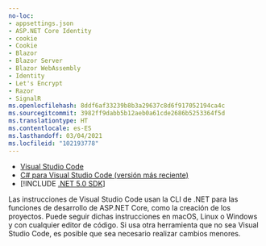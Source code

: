 ```yaml
---
no-loc:
- appsettings.json
- ASP.NET Core Identity
- cookie
- Cookie
- Blazor
- Blazor Server
- Blazor WebAssembly
- Identity
- Let's Encrypt
- Razor
- SignalR
ms.openlocfilehash: 8ddf6af33239b8b3a29637c8d6f917052194ca4c
ms.sourcegitcommit: 3982ff9dabb5b12aeb0a61cde2686b5253364f5d
ms.translationtype: HT
ms.contentlocale: es-ES
ms.lasthandoff: 03/04/2021
ms.locfileid: "102193778"
---
```

* [Visual Studio Code](https://code.visualstudio.com/download)
* [C# para Visual Studio Code (versión más reciente)](https://marketplace.visualstudio.com/items?itemName=ms-dotnettools.csharp)
* [!INCLUDE [.NET 5.0 SDK](~/includes/5.0-SDK.md)]

Las instrucciones de Visual Studio Code usan la CLI de .NET para las funciones de desarrollo de ASP.NET Core, como la creación de los proyectos. Puede seguir dichas instrucciones en macOS, Linux o Windows y con cualquier editor de código. Si usa otra herramienta que no sea Visual Studio Code, es posible que sea necesario realizar cambios menores.

